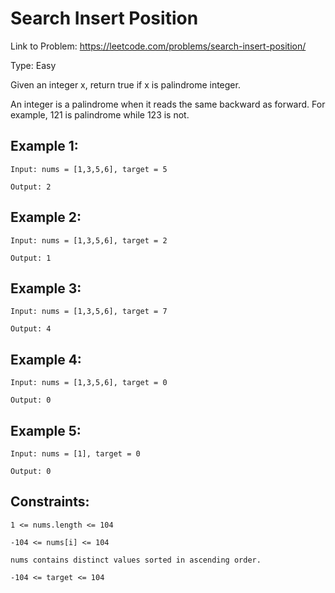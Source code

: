 # Search Insert Position
Link to Problem: https://leetcode.com/problems/search-insert-position/

Type: Easy

Given an integer x, return true if x is palindrome integer.

An integer is a palindrome when it reads the same backward as forward. For example, 121 is palindrome while 123 is not.
 

## __Example 1:__

    Input: nums = [1,3,5,6], target = 5
    
    Output: 2

## __Example 2:__

    Input: nums = [1,3,5,6], target = 2
    
    Output: 1

## __Example 3:__

    Input: nums = [1,3,5,6], target = 7

    Output: 4

## __Example 4:__
    
    Input: nums = [1,3,5,6], target = 0

    Output: 0

## __Example 5:__

    Input: nums = [1], target = 0

    Output: 0

## __Constraints:__

    1 <= nums.length <= 104
    
    -104 <= nums[i] <= 104
    
    nums contains distinct values sorted in ascending order.
    
    -104 <= target <= 104